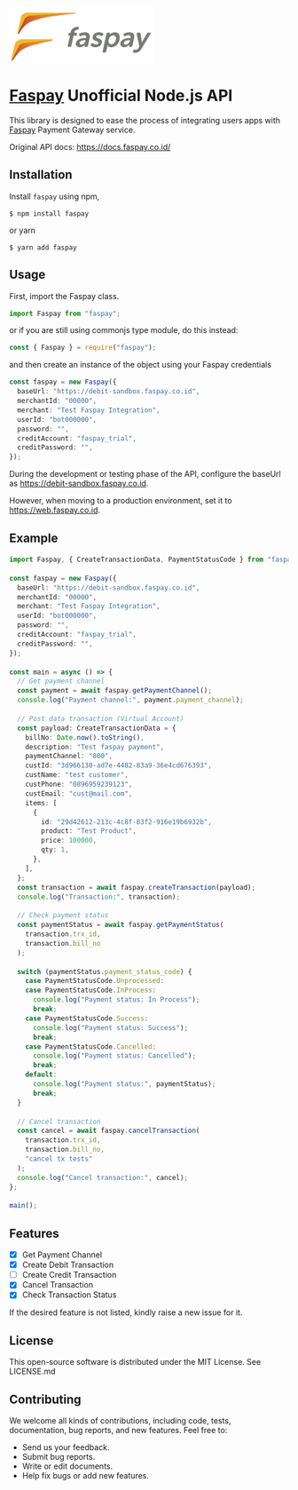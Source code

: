 <img src="https://github.com/khairul169/faspay-nodejs/blob/main/assets/faspay-logo.webp?raw=true" height="100" />

# [Faspay](https://faspay.co.id/id/) Unofficial Node.js API

This library is designed to ease the process of integrating users apps with [Faspay](https://faspay.co.id/id/) Payment Gateway service.

Original API docs: https://docs.faspay.co.id/

## Installation

Install `faspay` using npm,

```console
$ npm install faspay
```

or yarn

```console
$ yarn add faspay
```

## Usage

First, import the Faspay class.

```ts
import Faspay from "faspay";
```

or if you are still using commonjs type module, do this instead:

```js
const { Faspay } = require("faspay");
```

and then create an instance of the object using your Faspay credentials

```ts
const faspay = new Faspay({
  baseUrl: "https://debit-sandbox.faspay.co.id",
  merchantId: "00000",
  merchant: "Test Faspay Integration",
  userId: "bot000000",
  password: "",
  creditAccount: "faspay_trial",
  creditPassword: "",
});
```

During the development or testing phase of the API, configure the baseUrl as https://debit-sandbox.faspay.co.id.

However, when moving to a production environment, set it to https://web.faspay.co.id.

## Example

```ts
import Faspay, { CreateTransactionData, PaymentStatusCode } from "faspay";

const faspay = new Faspay({
  baseUrl: "https://debit-sandbox.faspay.co.id",
  merchantId: "00000",
  merchant: "Test Faspay Integration",
  userId: "bot000000",
  password: "",
  creditAccount: "faspay_trial",
  creditPassword: "",
});

const main = async () => {
  // Get payment channel
  const payment = await faspay.getPaymentChannel();
  console.log("Payment channel:", payment.payment_channel);

  // Post data transaction (Virtual Account)
  const payload: CreateTransactionData = {
    billNo: Date.now().toString(),
    description: "Test faspay payment",
    paymentChannel: "800",
    custId: "3d966130-ad7e-4482-83a9-36e4cd676393",
    custName: "test customer",
    custPhone: "0896959239123",
    custEmail: "cust@mail.com",
    items: [
      {
        id: "29d42612-213c-4c8f-83f2-916e19b6932b",
        product: "Test Product",
        price: 100000,
        qty: 1,
      },
    ],
  };
  const transaction = await faspay.createTransaction(payload);
  console.log("Transaction:", transaction);

  // Check payment status
  const paymentStatus = await faspay.getPaymentStatus(
    transaction.trx_id,
    transaction.bill_no
  );

  switch (paymentStatus.payment_status_code) {
    case PaymentStatusCode.Unprocessed:
    case PaymentStatusCode.InProcess:
      console.log("Payment status: In Process");
      break;
    case PaymentStatusCode.Success:
      console.log("Payment status: Success");
      break;
    case PaymentStatusCode.Cancelled:
      console.log("Payment status: Cancelled");
      break;
    default:
      console.log("Payment status:", paymentStatus);
      break;
  }

  // Cancel transaction
  const cancel = await faspay.cancelTransaction(
    transaction.trx_id,
    transaction.bill_no,
    "cancel tx tests"
  );
  console.log("Cancel transaction:", cancel);
};

main();
```

## Features

- [x] Get Payment Channel
- [x] Create Debit Transaction
- [ ] Create Credit Transaction
- [x] Cancel Transaction
- [x] Check Transaction Status

If the desired feature is not listed, kindly raise a new issue for it.

## License

This open-source software is distributed under the MIT License. See LICENSE.md

## Contributing

We welcome all kinds of contributions, including code, tests, documentation, bug reports, and new features. Feel free to:

- Send us your feedback.
- Submit bug reports.
- Write or edit documents.
- Help fix bugs or add new features.
